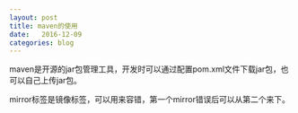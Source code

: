 ```yaml
---
layout: post
title: maven的使用
date:   2016-12-09
categories: blog
---
```

maven是开源的jar包管理工具，开发时可以通过配置pom.xml文件下载jar包，也可以自己上传jar包。

mirror标签是镜像标签，可以用来容错，第一个mirror错误后可以从第二个来下。